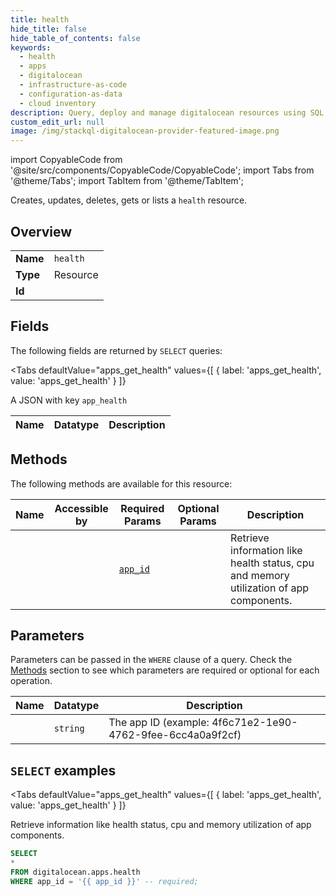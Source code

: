 ```yaml
--- 
title: health
hide_title: false
hide_table_of_contents: false
keywords:
  - health
  - apps
  - digitalocean
  - infrastructure-as-code
  - configuration-as-data
  - cloud inventory
description: Query, deploy and manage digitalocean resources using SQL
custom_edit_url: null
image: /img/stackql-digitalocean-provider-featured-image.png
---
```


import CopyableCode from '@site/src/components/CopyableCode/CopyableCode';
import Tabs from '@theme/Tabs';
import TabItem from '@theme/TabItem';

Creates, updates, deletes, gets or lists a <code>health</code> resource.

## Overview
<table><tbody>
<tr><td><b>Name</b></td><td><code>health</code></td></tr>
<tr><td><b>Type</b></td><td>Resource</td></tr>
<tr><td><b>Id</b></td><td><CopyableCode code="digitalocean.apps.health" /></td></tr>
</tbody></table>

## Fields

The following fields are returned by `SELECT` queries:

<Tabs
    defaultValue="apps_get_health"
    values={[
        { label: 'apps_get_health', value: 'apps_get_health' }
    ]}
>
<TabItem value="apps_get_health">

A JSON with key `app_health`

<table>
<thead>
    <tr>
    <th>Name</th>
    <th>Datatype</th>
    <th>Description</th>
    </tr>
</thead>
<tbody>
</tbody>
</table>
</TabItem>
</Tabs>

## Methods

The following methods are available for this resource:

<table>
<thead>
    <tr>
    <th>Name</th>
    <th>Accessible by</th>
    <th>Required Params</th>
    <th>Optional Params</th>
    <th>Description</th>
    </tr>
</thead>
<tbody>
<tr>
    <td><a href="#apps_get_health"><CopyableCode code="apps_get_health" /></a></td>
    <td><CopyableCode code="select" /></td>
    <td><a href="#parameter-app_id"><code>app_id</code></a></td>
    <td></td>
    <td>Retrieve information like health status, cpu and memory utilization of app components.</td>
</tr>
</tbody>
</table>

## Parameters

Parameters can be passed in the `WHERE` clause of a query. Check the [Methods](#methods) section to see which parameters are required or optional for each operation.

<table>
<thead>
    <tr>
    <th>Name</th>
    <th>Datatype</th>
    <th>Description</th>
    </tr>
</thead>
<tbody>
<tr id="parameter-app_id">
    <td><CopyableCode code="app_id" /></td>
    <td><code>string</code></td>
    <td>The app ID (example: 4f6c71e2-1e90-4762-9fee-6cc4a0a9f2cf)</td>
</tr>
</tbody>
</table>

## `SELECT` examples

<Tabs
    defaultValue="apps_get_health"
    values={[
        { label: 'apps_get_health', value: 'apps_get_health' }
    ]}
>
<TabItem value="apps_get_health">

Retrieve information like health status, cpu and memory utilization of app components.

```sql
SELECT
*
FROM digitalocean.apps.health
WHERE app_id = '{{ app_id }}' -- required;
```
</TabItem>
</Tabs>
